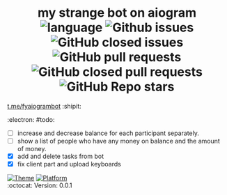 <h1 id="project-title" align="center">
  my strange bot on aiogram <br>
  <img alt="language" src="https://img.shields.io/badge/language-python-brightgreen?style=flat-square" />
  <img alt="Github issues" src="https://img.shields.io/github/issues/felixyeahh/bot.aiogram?style=flat-square" />
  <img alt="GitHub closed issues" src="https://img.shields.io/github/issues-closed/felixyeahh/bot.aiogram?style=flat-square" />
  <img alt="GitHub pull requests" src="https://img.shields.io/github/issues-pr/felixyeahh/bot.aiogram?style=flat-square" />
  <img alt="GitHub closed pull requests" src="https://img.shields.io/github/issues-pr-closed/felixyeahh/bot.aiogram?style=flat-square" />
  <img alt="GitHub Repo stars" src="https://img.shields.io/github/stars/felixyeahh/bot.aiogram">
</h1>
                       
                                
[t.me/fyaiogrambot](https://t.me/fyaiogrambot) :shipit:


:electron: #todo:
- [ ] increase and decrease balance for each participant separately. 
- [ ] show a list of people who have any money on balance and the amount of money. 
- [x] add and delete tasks from bot 
- [x] fix client part and upload keyboards 

[![Theme](https://img.shields.io/badge/Theme-Bot-brightgreen?style=flat-square)](https://core.telegram.org/bots)
[![Platform](https://img.shields.io/badge/Platform-Telegram-brightgreen?style=flat-square)](https://core.telegram.org/) <br>
:octocat: Version: 0.0.1
